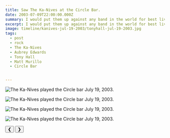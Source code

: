 ```yaml
---
title: Saw The Ka-Nives at the Circle Bar.
date: 2003-07-09T22:00:00.000Z
summary: I would put them up against any band in the world for best live show.
excerpt: I would put them up against any band in the world for best live show.
image: timeline/kanives-jul-19-2003/tonyhall-jul-19-2003.jpg
tags:
  - post 
  - rock
  - The Ka-Nives
  - Aubrey Edwards
  - Tony Hall
  - Matt Murillo
  - Circle Bar 


---
```


<div id="viewport">

![The Ka-Nives played the Circle bar July 19, 2003.](/static/img/timeline/kanives-jul-19-2003/murillo2-jul-19-2003.jpg "The Ka-Nives played the Circle bar July 19, 2003.")

![The Ka-Nives played the Circle bar July 19, 2003.](/static/img/timeline/kanives-jul-19-2003/tonyhall-jul-19-2003.jpg "The Ka-Nives played the Circle bar July 19, 2003.")

![The Ka-Nives played the Circle bar July 19, 2003.](/static/img/timeline/kanives-jul-19-2003/murillo1-kanives-jul-19-2003.jpg "The Ka-Nives played the Circle bar July 19, 2003.")

![The Ka-Nives played the Circle bar July 19, 2003.](/static/img/timeline/kanives-jul-19-2003/aubrey-kanives-jul-19-2003.jpg "The Ka-Nives played the Circle bar July 19, 2003.")

</div>
<div class="flex row-reverse space-between">
  <div id="caption"></div>
  <div class="prevnext-container">
    <button id="buttonPrevious">&#10094;</button>
    <button id="buttonNext">&#10095;</button>
  </div>
</div>